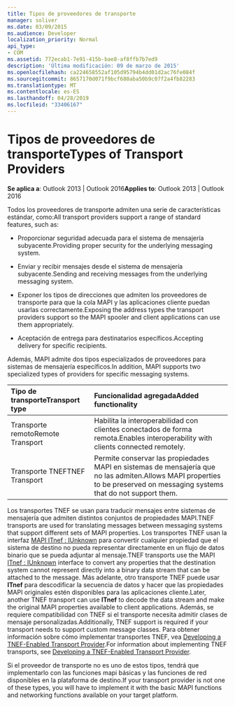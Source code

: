 ```yaml
---
title: Tipos de proveedores de transporte
manager: soliver
ms.date: 03/09/2015
ms.audience: Developer
localization_priority: Normal
api_type:
- COM
ms.assetid: 772ecab1-7e91-415b-bae8-af8ffb7b7ed9
description: 'Última modificación: 09 de marzo de 2015'
ms.openlocfilehash: ca224658552af105d95794b4dd01d2ac76fe084f
ms.sourcegitcommit: 8657170d071f9bcf680aba50b9c07f2a4fb82283
ms.translationtype: MT
ms.contentlocale: es-ES
ms.lasthandoff: 04/28/2019
ms.locfileid: "33406167"
---
```

# <a name="types-of-transport-providers"></a><span data-ttu-id="960af-103">Tipos de proveedores de transporte</span><span class="sxs-lookup"><span data-stu-id="960af-103">Types of Transport Providers</span></span>

  
  
<span data-ttu-id="960af-104">**Se aplica a**: Outlook 2013 | Outlook 2016</span><span class="sxs-lookup"><span data-stu-id="960af-104">**Applies to**: Outlook 2013 | Outlook 2016</span></span> 
  
<span data-ttu-id="960af-105">Todos los proveedores de transporte admiten una serie de características estándar, como:</span><span class="sxs-lookup"><span data-stu-id="960af-105">All transport providers support a range of standard features, such as:</span></span>
  
- <span data-ttu-id="960af-106">Proporcionar seguridad adecuada para el sistema de mensajería subyacente.</span><span class="sxs-lookup"><span data-stu-id="960af-106">Providing proper security for the underlying messaging system.</span></span>
    
- <span data-ttu-id="960af-107">Enviar y recibir mensajes desde el sistema de mensajería subyacente.</span><span class="sxs-lookup"><span data-stu-id="960af-107">Sending and receiving messages from the underlying messaging system.</span></span>
    
- <span data-ttu-id="960af-108">Exponer los tipos de direcciones que admiten los proveedores de transporte para que la cola MAPI y las aplicaciones cliente puedan usarlas correctamente.</span><span class="sxs-lookup"><span data-stu-id="960af-108">Exposing the address types the transport providers support so the MAPI spooler and client applications can use them appropriately.</span></span>
    
- <span data-ttu-id="960af-109">Aceptación de entrega para destinatarios específicos.</span><span class="sxs-lookup"><span data-stu-id="960af-109">Accepting delivery for specific recipients.</span></span>
    
<span data-ttu-id="960af-110">Además, MAPI admite dos tipos especializados de proveedores para sistemas de mensajería específicos.</span><span class="sxs-lookup"><span data-stu-id="960af-110">In addition, MAPI supports two specialized types of providers for specific messaging systems.</span></span>
  
|<span data-ttu-id="960af-111">**Tipo de transporte**</span><span class="sxs-lookup"><span data-stu-id="960af-111">**Transport type**</span></span>|<span data-ttu-id="960af-112">**Funcionalidad agregada**</span><span class="sxs-lookup"><span data-stu-id="960af-112">**Added functionality**</span></span>|
|:-----|:-----|
|<span data-ttu-id="960af-113">Transporte remoto</span><span class="sxs-lookup"><span data-stu-id="960af-113">Remote Transport</span></span>  <br/> |<span data-ttu-id="960af-114">Habilita la interoperabilidad con clientes conectados de forma remota.</span><span class="sxs-lookup"><span data-stu-id="960af-114">Enables interoperability with clients connected remotely.</span></span>  <br/> |
|<span data-ttu-id="960af-115">Transporte TNEF</span><span class="sxs-lookup"><span data-stu-id="960af-115">TNEF Transport</span></span>  <br/> |<span data-ttu-id="960af-116">Permite conservar las propiedades MAPI en sistemas de mensajería que no las admiten.</span><span class="sxs-lookup"><span data-stu-id="960af-116">Allows MAPI properties to be preserved on messaging systems that do not support them.</span></span>  <br/> |
   
<span data-ttu-id="960af-117">Los transportes TNEF se usan para traducir mensajes entre sistemas de mensajería que admiten distintos conjuntos de propiedades MAPI.</span><span class="sxs-lookup"><span data-stu-id="960af-117">TNEF transports are used for translating messages between messaging systems that support different sets of MAPI properties.</span></span> <span data-ttu-id="960af-118">Los transportes TNEF usan la interfaz [MAPI ITnef : IUnknown](itnefiunknown.md) para convertir cualquier propiedad que el sistema de destino no pueda representar directamente en un flujo de datos binario que se pueda adjuntar al mensaje.</span><span class="sxs-lookup"><span data-stu-id="960af-118">TNEF transports use the MAPI [ITnef : IUnknown](itnefiunknown.md) interface to convert any properties that the destination system cannot represent directly into a binary data stream that can be attached to the message.</span></span> <span data-ttu-id="960af-119">Más adelante, otro transporte TNEF puede usar **ITnef** para descodificar la secuencia de datos y hacer que las propiedades MAPI originales estén disponibles para las aplicaciones cliente.</span><span class="sxs-lookup"><span data-stu-id="960af-119">Later, another TNEF transport can use **ITnef** to decode the data stream and make the original MAPI properties available to client applications.</span></span> <span data-ttu-id="960af-120">Además, se requiere compatibilidad con TNEF si el transporte necesita admitir clases de mensaje personalizadas.</span><span class="sxs-lookup"><span data-stu-id="960af-120">Additionally, TNEF support is required if your transport needs to support custom message classes.</span></span> <span data-ttu-id="960af-121">Para obtener información sobre cómo implementar transportes TNEF, vea [Developing a TNEF-Enabled Transport Provider](developing-a-tnef-enabled-transport-provider.md).</span><span class="sxs-lookup"><span data-stu-id="960af-121">For information about implementing TNEF transports, see [Developing a TNEF-Enabled Transport Provider](developing-a-tnef-enabled-transport-provider.md).</span></span>
  
<span data-ttu-id="960af-122">Si el proveedor de transporte no es uno de estos tipos, tendrá que implementarlo con las funciones mapi básicas y las funciones de red disponibles en la plataforma de destino.</span><span class="sxs-lookup"><span data-stu-id="960af-122">If your transport provider is not one of these types, you will have to implement it with the basic MAPI functions and networking functions available on your target platform.</span></span>
  

